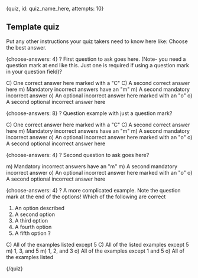 
{quiz, id: quiz_name_here, attempts: 10}

## Template quiz

Put any other instructions your quiz takers need to know here like: Choose the best answer.

{choose-answers: 4}
? First question to ask goes here. (Note- you need a question mark at end like this. Just one is required if using a question mark in your question field)?

C) One correct answer here marked with a "C"
C) A second correct answer here
m) Mandatory incorrect answers have an "m"
m) A second mandatory incorrect answer
o) An optional incorrect answer here marked with an "o"
o) A second optional incorrect answer here

{choose-answers: 8}
? Question example with just a question mark?

C) One correct answer here marked with a "C"
C) A second correct answer here
m) Mandatory incorrect answers have an "m"
m) A second mandatory incorrect answer
o) An optional incorrect answer here marked with an "o"
o) A second optional incorrect answer here

{choose-answers: 4}
? Second question to ask goes here?

m) Mandatory incorrect answers have an "m"
m) A second mandatory incorrect answer
o) An optional incorrect answer here marked with an "o"
o) A second optional incorrect answer here

{choose-answers: 4}
? A more complicated example. Note the question mark at the end of the options! Which of the following are correct
1. An option described
2. A second option
3. A third option
4. A fourth option
5. A fifth option ?

C) All of the examples listed except 5
C) All of the listed examples except 5
m) 1, 3, and 5
m) 1, 2, and 3
o) All of the examples except 1 and 5
o) All of the examples listed

{/quiz}
